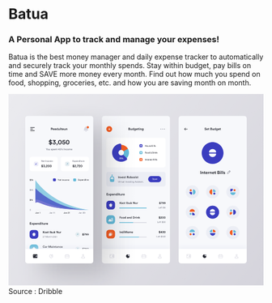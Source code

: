 # Batua 
### A Personal App to track and manage your expenses!

Batua is the best money manager and daily expense tracker to automatically and securely track your monthly spends. Stay within budget, pay bills on time and SAVE more money every month. Find out how much you spend on food, shopping, groceries, etc. and how you are saving month on month.

![](batua_ui.webp)
Source : Dribble

